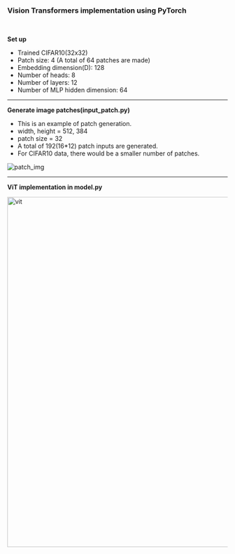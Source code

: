 ### Vision Transformers implementation using PyTorch

</br>

**Set up**
- Trained CIFAR10(32x32)
- Patch size: 4 (A total of 64 patches are made)
- Embedding dimension(D): 128
- Number of heads: 8
- Number of layers: 12
- Number of MLP hidden dimension: 64

---

**Generate image patches(input_patch.py)**

- This is an example of patch generation. 
- width, height = 512, 384
- patch size = 32
- A total of 192(16*12) patch inputs are generated.
- For CIFAR10 data, there would be a smaller number of patches.

![patch_img](https://user-images.githubusercontent.com/63924704/174772049-17e3d936-0736-41cb-a1a6-fc6faf5cd4fc.jpg)

---

**ViT implementation in model.py**

<img width="800" alt="vit" src="https://user-images.githubusercontent.com/63924704/175024778-b98af135-5a90-49d3-88a8-9ffdfa89220f.png">

